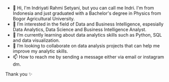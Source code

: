 - 👋 Hi, I'm Indriyati Rahmi Setyani, but you can call me Indri. I'm from Indonesia and just graduated with a Bachelor's degree in Physics from Bogor Agricultural University.
- 👀 I’m interested in the field of Data and Business Intelligence, espesially Data Analytics, Data Science and Business Intelligence Analyst.
- 🌱 I’m currently learning about data analytics skills such as Python, SQL and data visualization.
- 💞️ I’m looking to collaborate on data analysis projects that can help me improve my analytic skills.
- 📫 How to reach me by sending a message either via email or instagram dm.

Thank you ✨
<!---
indriyatirs/indriyatirs is a ✨ special ✨ repository because its `README.md` (this file) appears on your GitHub profile.
You can click the Preview link to take a look at your changes.
--->
